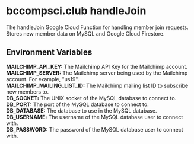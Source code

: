 # bccompsci.club handleJoin

The handleJoin Google Cloud Function for handling member join requests. Stores new member data on MySQL and Google Cloud Firestore.

## Environment Variables

**MAILCHIMP_API_KEY:** The Mailchimp API Key for the Mailchimp account.\
**MAILCHIMP_SERVER:** The Mailchimp server being used by the Mailchimp account. For example, "us19".\
**MAILCHIMP_MAILING_LIST_ID:** The Mailchimp mailing list ID to subscribe new members to.\
**DB_SOCKET:** The UNIX socket of the MySQL database to connect to.\
**DB_PORT:** The port of the MySQL database to connect to.\
**DB_DATABASE:** The database to use in the MySQL database.\
**DB_USERNAME:** The username of the MySQL database user to connect with.\
**DB_PASSWORD:** The password of the MySQL database user to connect with.
